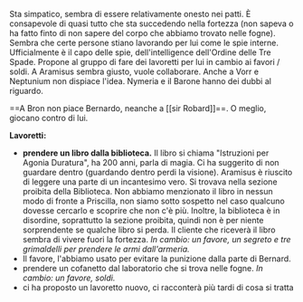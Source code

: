 
Sta simpatico, sembra di essere relativamente onesto nei patti. È consapevole di quasi tutto che sta succedendo nella fortezza (non sapeva o ha fatto finto di non sapere del corpo che abbiamo trovato nelle fogne). Sembra che certe persone stiano lavorando per lui come le spie interne. Ufficialmente è il capo delle spie, dell'intelligence dell'Ordine delle Tre Spade. 
Propone al gruppo di fare dei lavoretti per lui in cambio ai favori / soldi. A Aramisus sembra giusto, vuole collaborare. Anche a Vorr e Neptunium non dispiace l'idea. Nymeria e il Barone hanno dei dubbi al riguardo. 

==A Bron non piace Bernardo, neanche a [[sir Robard]]==. O meglio, giocano contro di lui.

**Lavoretti:**
* **prendere un libro dalla biblioteca.** Il libro si chiama "Istruzioni per Agonia Duratura", ha 200 anni, parla di magia. Ci ha suggerito di non guardare dentro (guardando dentro perdi la visione). Aramisus è riuscito di leggere una parte di un incantesimo vero. Si trovava nella sezione proibita della Biblioteca. Non abbiamo menzionato il libro in nessun modo di fronte a Priscilla, non siamo sotto sospetto nel caso qualcuno dovesse cercarlo e scoprire che non c'è più. Inoltre, la biblioteca è in disordine, soprattutto la sezione proibita, quindi non è per niente sorprendente se qualche libro si perda. Il cliente che riceverà il libro sembra di vivere fuori la fortezza.
	_In cambio: un favore, un segreto e tre grimaldelli per prendere le armi dall'armeria._
* Il favore, l'abbiamo usato per evitare la punizione dalla parte di Bernard.
* prendere un cofanetto dal laboratorio che si trova nelle fogne.
	_In cambio: un favore, soldi._
*  ci ha proposto un lavoretto nuovo, ci racconterà più tardi di cosa si tratta